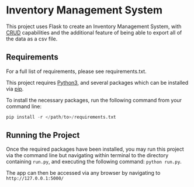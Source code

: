 # Inventory Management System

This project uses Flask to create an Inventory Management System, with [CRUD](https://en.wikipedia.org/wiki/Create,_read,_update_and_delete) capabilities and the additional feature of being able to export all of the data as a csv file.


## Requirements
For a full list of requirements, please see requirements.txt.

This project requires [Python3](https://www.python.org/downloads/), and several packages which can be installed via [pip](https://pypi.org/project/pip/).

To install the necessary packages, run the following command from your command line:
```python
pip install -r </path/to>/requirements.txt
```


## Running the Project

Once the required packages have been installed, you may run this project via the command line but navigating within terminal to the directory containing ```run.py```, and executing the following command:
```python run.py```.

The app can then be accessed via any browser by navigating to ```http://127.0.0.1:5000/```
